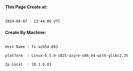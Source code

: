 
   
#### This Page Create at:

```bash

2024-08-07 - 13:44:06 UTC

```

#### Create By Machine:

```bash

Host Name : fv-az654-883

platform  : Linux-6.5.0-1025-azure-x86_64-with-glibc2.35

Ip Local  : 10.1.0.83

```

